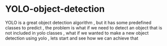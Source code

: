 # YOLO-object-detection
YOLO is a great object detection algorithm , but it has some predefined classes to predict , the problem is what if we need to detect an object that is not included in yolo classes , what if we wanted to make a new object detection using yolo , lets start and see how we can achieve that
